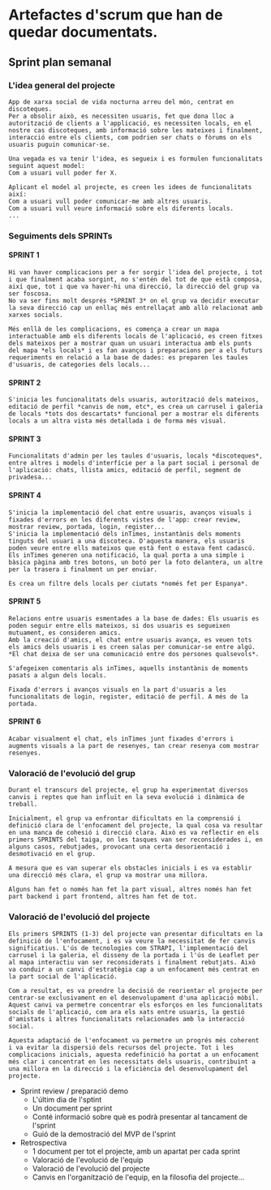 # Artefactes d'scrum que han de quedar documentats.
  ## Sprint plan semanal 
  ### L'idea general del projecte
    App de xarxa social de vida nocturna arreu del món, centrat en discoteques.
    Per a obsolir això, es necessiten usuaris, fet que dona lloc a autorització de clients a l'applicació, es necessiten locals, en el nostre cas discoteques, amb informació sobre les mateixes i finalment, interacció entre els clients, com podrien ser chats o fòrums on els usuaris puguin comunicar-se.
    
    Una vegada es va tenir l'idea, es segueix i es formulen funcionalitats seguint aquest model: 
    Com a usuari vull poder fer X.

    Aplicant el model al projecte, es creen les idees de funcionalitats així: 
    Com a usuari vull poder comunicar-me amb altres usuaris.
    Com a usuari vull veure informació sobre els diferents locals.
    ...
  
    
  ### Seguiments dels SPRINTs
  #### SPRINT 1
    Hi van haver complicacions per a fer sorgir l'idea del projecte, i tot i que finalment acaba sorgint, no s'entén del tot de que està composa, així que, tot i que va haver-hi una direcció, la direcció del grup va ser foscosa.
    No va ser fins molt després *SPRINT 3* on el grup va decidir executar la seva direcció cap un enllaç més entrellaçat amb allò relacionat amb xarxes socials.

    Més enllà de les complicacions, es comença a crear un mapa interactuable amb els diferents locals de l'aplicació, es creen fitxes dels mateixos per a mostrar quan un usuari interactua amb els punts del mapa *els locals* i es fan avanços i preparacions per a els futurs requeriments en relació a la base de dades: es preparen les taules d'usuaris, de categories dels locals...
    
  #### SPRINT 2
    S'inicia les funcionalitats dels usuaris, autorització dels mateixos, editació de perfil *canvis de nom, etc*, es crea un carrusel i galeria de locals *tots dos descartats* funcional per a mostrar els diferents locals a un altra vista més detallada i de forma més visual.

  #### SPRINT 3
    Funcionalitats d'admin per les taules d'usuaris, locals *discoteques*, entre altres i models d'interfície per a la part social i personal de l'aplicació: chats, llista amics, editació de perfil, segment de privadesa...
  
  #### SPRINT 4
    S'inicia la implementació del chat entre usuaris, avanços visuals i fixades d'errors en les diferents vistes de l'app: crear review, mostrar review, portada, login, register...
    S'inicia la implementació dels inTimes, instantànis dels moments tinguts del usuari a una discoteca. D'aquesta manera, els usuaris poden veure entre ells mateixos que està fent o estava fent cadascú.
    Els inTimes generen una notificació, la qual porta a una simple i bàsica pàgina amb tres botons, un botó per la foto delantera, un altre per la trasera i finalment un per enviar.

    Es crea un filtre dels locals per ciutats *només fet per Espanya*.

  #### SPRINT 5
    Relacions entre usuaris esmentades a la base de dades: Els usuaris es poden seguir entre ells mateixos, si dos usuaris es segueixen mutuament, es consideren amics.
    Amb la creació d'amics, el chat entre usuaris avança, es veuen tots els amics dels usuaris i es creen salas per comunicar-se entre algú. *El chat deixa de ser una comunicació entre dos persones qualsevols*.

    S'afegeixen comentaris als inTimes, aquells instantànis de moments pasats a algun dels locals.

    Fixada d'errors i avanços visuals en la part d'usuaris a les funcionalitats de login, register, editació de perfil. A més de la portada.
  
  #### SPRINT 6
    Acabar visualment el chat, els inTimes junt fixades d'errors i augments visuals a la part de resenyes, tan crear resenya com mostrar resenyes.

  ### Valoració de l'evolució del grup
    Durant el transcurs del projecte, el grup ha experimentat diversos canvis i reptes que han influït en la seva evolució i dinàmica de treball.

    Inicialment, el grup va enfrontar dificultats en la comprensió i definició clara de l'enfocament del projecte, la qual cosa va resultar en una manca de cohesió i direcció clara. Això es va reflectir en els primers SPRINTS del taiga, on les tasques van ser reconsiderades i, en alguns casos, rebutjades, provocant una certa desorientació i desmotivació en el grup.

    A mesura que es van superar els obstacles inicials i es va establir una direcció més clara, el grup va mostrar una millora.

    Alguns han fet o només han fet la part visual, altres només han fet part backend i part frontend, altres han fet de tot.


  ### Valoració de l'evolució del projecte 
    Els primers SPRINTS (1-3) del projecte van presentar dificultats en la definició de l'enfocament, i es va veure la necessitat de fer canvis significatius. L'ús de tecnologies com STRAPI, l'implementació del carrusel i la galeria, el disseny de la portada i l'ús de Leaflet per al mapa interactiu van ser reconsiderats i finalment rebutjats. Això va conduir a un canvi d'estratègia cap a un enfocament més centrat en la part social de l'aplicació.

    Com a resultat, es va prendre la decisió de reorientar el projecte per centrar-se exclusivament en el desenvolupament d'una aplicació mòbil. Aquest canvi va permetre concentrar els esforços en les funcionalitats socials de l'aplicació, com ara els xats entre usuaris, la gestió d'amistats i altres funcionalitats relacionades amb la interacció social.

    Aquesta adaptació de l'enfocament va permetre un progrés més coherent i va evitar la dispersió dels recursos del projecte. Tot i les complicacions inicials, aquesta redefinició ha portat a un enfocament més clar i concentrat en les necessitats dels usuaris, contribuint a una millora en la direcció i la eficiència del desenvolupament del projecte.


    
  * Sprint review / preparació demo 
    *  L'últim dia de l'sptint
    *  Un document per sprint
    *  Conté informació sobre què es podrà presentar al tancament de l'sprint
    *  Guió de la demostració del MVP de l'sprint
  * Retrospectiva 
    * 1 document per tot el projecte, amb un apartat per cada sprint
    * Valoració de l'evolució de l'equip
    * Valoració de l'evolució del projecte
    * Canvis en l'organització de l'equip, en la filosofia del projecte...
